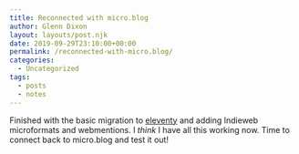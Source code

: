 ```yaml
---
title: Reconnected with micro.blog
author: Glenn Dixon
layout: layouts/post.njk
date: 2019-09-29T23:10:00+00:00
permalink: /reconnected-with-micro.blog/
categories:
  - Uncategorized
tags:
  - posts
  - notes
---
```

Finished with the basic migration to [eleventy](https://11ty.io) and adding Indieweb microformats and webmentions. I *think* I have all this working now. Time to connect back to micro.blog and test it out!
